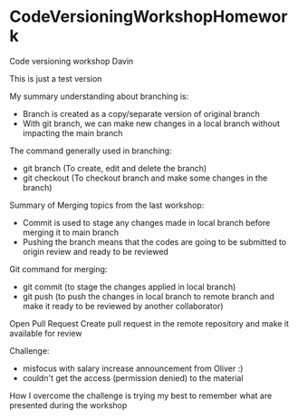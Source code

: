 # CodeVersioningWorkshopHomework
Code versioning workshop Davin

This is just a test version

My summary understanding about branching is:
- Branch is created as a copy/separate version of original branch
- With git branch, we can make new changes in a local branch without impacting the main branch

The command generally used in branching:
- git branch (To create, edit and delete the branch)
- git checkout (To checkout branch and make some changes in the branch)

Summary of Merging topics from the last workshop:
- Commit is used to stage any changes made in local branch before merging it to main branch
- Pushing the branch means that the codes are going to be submitted to origin review and ready to be reviewed

Git command for merging:
- git commit (to stage the changes applied in local branch)
- git push (to push the changes in local branch to remote branch and make it ready to be reviewed by another collaborator)

Open Pull Request
Create pull request in the remote repository and make it available for review

Challenge:
- misfocus with salary increase announcement from Oliver :)
- couldn't get the access (permission denied) to the material

How I overcome the challenge is trying my best to remember what are presented during the workshop